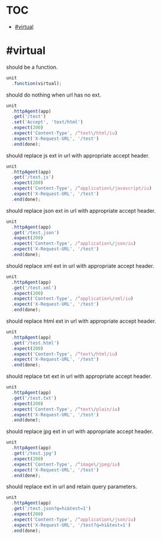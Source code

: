# TOC
   - [#virtual](#virtual)
<a name=""></a>
 
<a name="virtual"></a>
# #virtual
should be a function.

```js
unit
  .function(virtual);
```

should do nothing when url has no ext.

```js
unit
  .httpAgent(app)
  .get('/test')
  .set('Accept', 'text/html')
  .expect(200)
  .expect('Content-Type', /^text\/html/iu)
  .expect('X-Request-URL', '/test')
  .end(done);
```

should replace js ext in url with appropriate accept header.

```js
unit
  .httpAgent(app)
  .get('/test.js')
  .expect(200)
  .expect('Content-Type', /^application\/javascript/iu)
  .expect('X-Request-URL', '/test')
  .end(done);
```

should replace json ext in url with appropriate accept header.

```js
unit
  .httpAgent(app)
  .get('/test.json')
  .expect(200)
  .expect('Content-Type', /^application\/json/iu)
  .expect('X-Request-URL', '/test')
  .end(done);
```

should replace xml ext in url with appropriate accept header.

```js
unit
  .httpAgent(app)
  .get('/test.xml')
  .expect(200)
  .expect('Content-Type', /^application\/xml/iu)
  .expect('X-Request-URL', '/test')
  .end(done);
```

should replace html ext in url with appropriate accept header.

```js
unit
  .httpAgent(app)
  .get('/test.html')
  .expect(200)
  .expect('Content-Type', /^text\/html/iu)
  .expect('X-Request-URL', '/test')
  .end(done);
```

should replace txt ext in url with appropriate accept header.

```js
unit
  .httpAgent(app)
  .get('/test.txt')
  .expect(200)
  .expect('Content-Type', /^text\/plain/iu)
  .expect('X-Request-URL', '/test')
  .end(done);
```

should replace jpg ext in url with appropriate accept header.

```js
unit
  .httpAgent(app)
  .get('/test.jpg')
  .expect(200)
  .expect('Content-Type', /^image\/jpeg/iu)
  .expect('X-Request-URL', '/test')
  .end(done);
```

should replace ext in url and retain query parameters.

```js
unit
  .httpAgent(app)
  .get('/test.json?q=hi&test=1')
  .expect(200)
  .expect('Content-Type', /^application\/json/iu)
  .expect('X-Request-URL', '/test?q=hi&test=1')
  .end(done);
```

